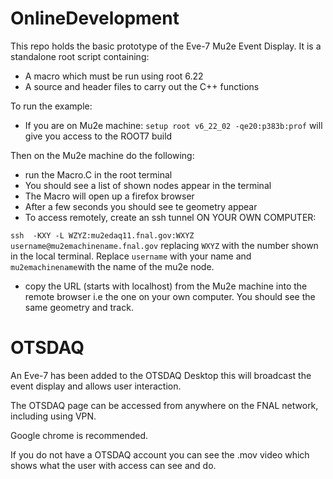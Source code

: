 # OnlineDevelopment

This repo holds the basic prototype of the Eve-7 Mu2e Event Display. It is a standalone root script containing:

* A macro which must be run using root 6.22
* A source and header files to carry out the C++  functions

To run the example:

* If you are on Mu2e machine: ```setup root v6_22_02 -qe20:p383b:prof``` will give you access to the ROOT7 build

Then on the Mu2e machine do the following:

* run the Macro.C in the root terminal
* You should see a list of shown nodes appear in the terminal
* The Macro will open up a firefox browser
* After a few seconds you should see te geometry appear
* To access remotely, create an ssh tunnel ON YOUR OWN COMPUTER:

```ssh  -KXY -L WZYZ:mu2edaq11.fnal.gov:WXYZ username@mu2emachinename.fnal.gov``` replacing ```WXYZ``` with the number shown in the local terminal. Replace ```username``` with your name and ```mu2emachinename```with the name of the mu2e node.

* copy the URL (starts with localhost) from the Mu2e machine into the remote browser i.e the one on your own computer. You should see the same geometry and track.

# OTSDAQ

An Eve-7 has been added to the OTSDAQ Desktop this will broadcast the event display and allows user interaction.

The OTSDAQ page can be accessed from anywhere on the FNAL network, including using VPN.

Google chrome is recommended.

If you do not have a OTSDAQ account you can see the .mov video which shows what the user with access can see and do.
